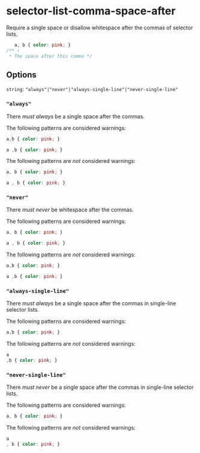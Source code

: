 # selector-list-comma-space-after

Require a single space or disallow whitespace after the commas of selector lists.

```css
   a, b { color: pink; }
/** ↑
 * The space after this comma */
```

## Options

`string`: `"always"|"never"|"always-single-line"|"never-single-line"`

### `"always"`

There *must always* be a single space after the commas.

The following patterns are considered warnings:

```css
a,b { color: pink; }
```

```css
a ,b { color: pink; }
```

The following patterns are *not* considered warnings:

```css
a, b { color: pink; }
```

```css
a , b { color: pink; }
```

### `"never"`

There *must never* be whitespace after the commas.

The following patterns are considered warnings:

```css
a, b { color: pink; }
```

```css
a , b { color: pink; }
```

The following patterns are *not* considered warnings:

```css
a,b { color: pink; }
```

```css
a ,b { color: pink; }
```

### `"always-single-line"`

There *must always* be a single space after the commas in single-line selector lists.

The following patterns are considered warnings:

```css
a,b { color: pink; }
```

The following patterns are *not* considered warnings:

```css
a
,b { color: pink; }
```

### `"never-single-line"`

There *must never* be a single space after the commas in single-line selector lists.

The following patterns are considered warnings:

```css
a, b { color: pink; }
```

The following patterns are *not* considered warnings:

```css
a
, b { color: pink; }
```
